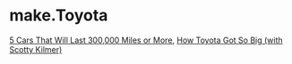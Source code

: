 # make.Toyota
[5 Cars That Will Last 300,000 Miles or More](https://youtu.be/xkdV1IPcJ44), [How Toyota Got So Big (with Scotty Kilmer)](https://youtu.be/zpJJpGs_JlM)
